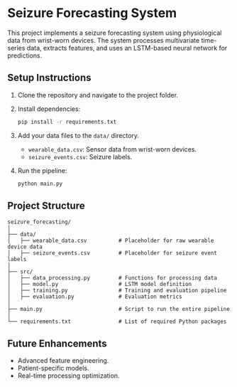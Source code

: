 # Seizure Forecasting System

This project implements a seizure forecasting system using physiological data from wrist-worn devices. 
The system processes multivariate time-series data, extracts features, and uses an LSTM-based neural network for predictions.

## Setup Instructions

1. Clone the repository and navigate to the project folder.
2. Install dependencies:
   ```bash
   pip install -r requirements.txt
   ```
3. Add your data files to the `data/` directory.
   - `wearable_data.csv`: Sensor data from wrist-worn devices.
   - `seizure_events.csv`: Seizure labels.

4. Run the pipeline:
   ```bash
   python main.py
   ```

## Project Structure

```
seizure_forecasting/
│
├── data/
│   ├── wearable_data.csv          # Placeholder for raw wearable device data
│   ├── seizure_events.csv         # Placeholder for seizure event labels
│
├── src/
│   ├── data_processing.py         # Functions for processing data
│   ├── model.py                   # LSTM model definition
│   ├── training.py                # Training and evaluation pipeline
│   ├── evaluation.py              # Evaluation metrics
│
├── main.py                        # Script to run the entire pipeline
│
└── requirements.txt               # List of required Python packages
```

## Future Enhancements

- Advanced feature engineering.
- Patient-specific models.
- Real-time processing optimization.

